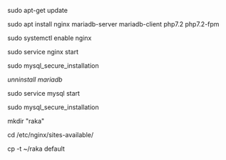 sudo apt-get update

sudo apt install nginx mariadb-server mariadb-client php7.2 php7.2-fpm

sudo systemctl enable nginx

sudo service nginx start

sudo mysql_secure_installation

*unninstall mariadb*

sudo service mysql start

sudo mysql_secure_installation

mkdir "raka"

cd /etc/nginx/sites-available/

cp -t ~/raka default
